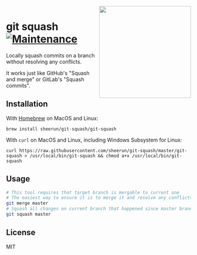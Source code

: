 <img align="right" height="250" src="https://i.imgur.com/4iAqPLR.jpg">

# git squash [![Maintenance](https://img.shields.io/maintenance/yes/2020.svg?maxAge=2592000)]()

Locally squash commits on a branch without resolving any conflicts.

It works just like GitHub's "Squash and merge" or GitLab's "Squash commits".

## Installation

With [Homebrew](https://brew.sh/) on MacOS and Linux:

```
brew install sheerun/git-squash/git-squash
```

With `curl` on MacOS and Linux, including Windows Subsystem for Linux:

```
curl https://raw.githubusercontent.com/sheerun/git-squash/master/git-squash > /usr/local/bin/git-squash && chmod a+x /usr/local/bin/git-squash
```

## Usage

```sh
# This tool requires that target branch is mergable to current one
# The easiest way to ensure it is to merge it and resolve any conflicts if any
git merge master
# Squash all changes on current branch that happened since master branch
git squash master
```

## License

MIT
